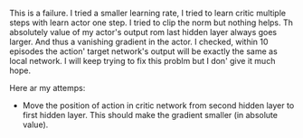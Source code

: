 This is a failure. I tried a smaller learning rate, I tried to learn critic multiple steps with learn actor one step. I tried to clip the norm but nothing helps. Th absolutely value of my actor's output rom last hidden layer always goes larger. And thus a vanishing gradient in the actor. I checked, within 10 episodes the action' target network's output will be exactly the same as local network. I will keep trying to fix this problm but I don' give it much hope.

Here ar my attemps:
  * Move the position of action in critic network from second hidden layer to first hidden layer. This should make the gradient smaller (in absolute value).
